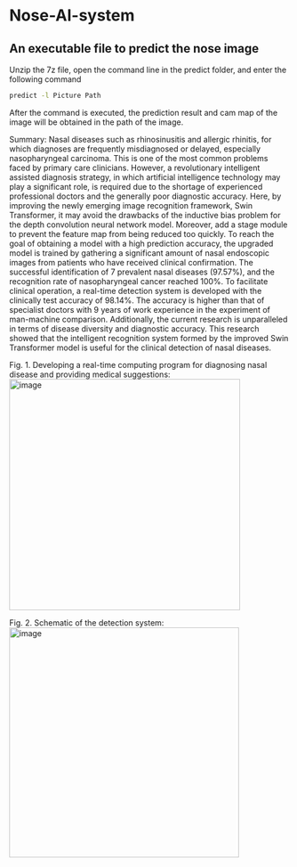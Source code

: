 # Nose-AI-system
## An executable file to predict the nose image
Unzip the 7z file, open the command line in the predict folder, and enter the following command
```cmd
predict -l Picture Path
```
After the command is executed, the prediction result and cam map of the image will be obtained in the path of the image.

Summary:
Nasal diseases such as rhinosinusitis and allergic rhinitis, for which diagnoses are frequently misdiagnosed or delayed, especially nasopharyngeal carcinoma. This is one of the most common problems faced by primary care clinicians. However, a revolutionary intelligent assisted diagnosis strategy, in which artificial intelligence technology may play a significant role, is required due to the shortage of experienced professional doctors and the generally poor diagnostic accuracy. Here, by improving the newly emerging image recognition framework, Swin Transformer, it may avoid the drawbacks of the inductive bias problem for the depth convolution neural network model. Moreover, add a stage module to prevent the feature map from being reduced too quickly. To reach the goal of obtaining a model with a high prediction accuracy, the upgraded model is trained by gathering a significant amount of nasal endoscopic images from patients who have received clinical confirmation. The successful identification of 7 prevalent nasal diseases (97.57%), and the recognition rate of nasopharyngeal cancer reached 100%. To facilitate clinical operation, a real-time detection system is developed with the clinically test accuracy of 98.14%. The accuracy is higher than that of specialist doctors with 9 years of work experience in the experiment of man-machine comparison. Additionally, the current research is unparalleled in terms of disease diversity and diagnostic accuracy. This research showed that the intelligent recognition system formed by the improved Swin Transformer model is useful for the clinical detection of nasal diseases.

Fig. 1. Developing a real-time computing program for diagnosing nasal disease and providing medical suggestions:
<img width="415" alt="image" src="https://user-images.githubusercontent.com/78481822/224526171-c3b5326d-a770-4edb-b6f4-8f3b22d9f9a9.png">

Fig. 2. Schematic of the detection system:
<img width="413" alt="image" src="https://user-images.githubusercontent.com/78481822/224526186-585309ab-a718-4cb4-91ad-0b8be0ea6db0.png">
